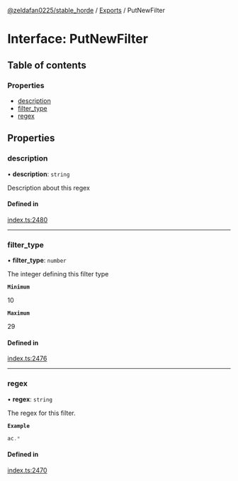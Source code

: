 [@zeldafan0225/stable_horde](../README.md) / [Exports](../modules.md) / PutNewFilter

# Interface: PutNewFilter

## Table of contents

### Properties

- [description](PutNewFilter.md#description)
- [filter\_type](PutNewFilter.md#filter_type)
- [regex](PutNewFilter.md#regex)

## Properties

### description

• **description**: `string`

Description about this regex

#### Defined in

[index.ts:2480](https://github.com/ZeldaFan0225/stable_horde/blob/4f15ca1/index.ts#L2480)

___

### filter\_type

• **filter\_type**: `number`

The integer defining this filter type

**`Minimum`**

10

**`Maximum`**

29

#### Defined in

[index.ts:2476](https://github.com/ZeldaFan0225/stable_horde/blob/4f15ca1/index.ts#L2476)

___

### regex

• **regex**: `string`

The regex for this filter.

**`Example`**

```ts
ac.*
```

#### Defined in

[index.ts:2470](https://github.com/ZeldaFan0225/stable_horde/blob/4f15ca1/index.ts#L2470)
